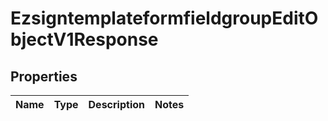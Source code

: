 
# EzsigntemplateformfieldgroupEditObjectV1Response

## Properties
| Name | Type | Description | Notes |
| ------------ | ------------- | ------------- | ------------- |



